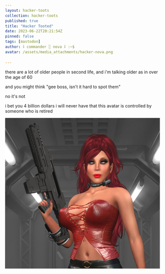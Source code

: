 ```yaml
---
layout: hacker-toots
collection: hacker-toots
published: true
title: "Hacker Tooted"
date: 2023-06-22T20:21:54Z
pinned: false
tags: [mastodon]
author: ⸸ commander ░ nova ⸸ :~$
avatar: /assets/media_attachments/hacker-nova.png

---
```


<p>there are a lot of older people in second life, and i&#39;m talking older as in over the age of 60</p><p>and you might think &quot;gee boss, isn&#39;t it hard to spot them&quot;</p><p>no it&#39;s not</p><p>i bet you 4 billion dollars i will never have that this avatar is controlled by someone who is retired</p>

![media](/assets/media_attachments/files/110/589/718/619/038/741/original/37efba43cc8fd9fb.png)
